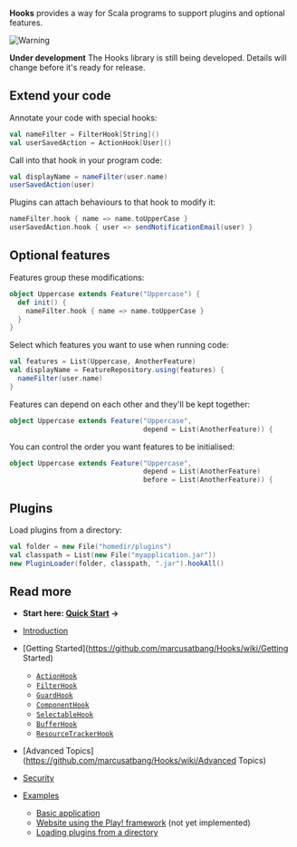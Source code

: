 **Hooks** provides a way for Scala programs to support plugins and optional features.

![Warning](http://www.minotaur.cc/warning.png)

**Under development**
The Hooks library is still being developed. Details will change before it's ready for release.

## Extend your code

Annotate your code with special hooks:

```scala
val nameFilter = FilterHook[String]()
val userSavedAction = ActionHook[User]()
```

Call into that hook in your program code:

```scala
val displayName = nameFilter(user.name)
userSavedAction(user)
```

Plugins can attach behaviours to that hook to modify it:

```scala
nameFilter.hook { name => name.toUpperCase }
userSavedAction.hook { user => sendNotificationEmail(user) }
```


## Optional features

Features group these modifications:

```scala
object Uppercase extends Feature("Uppercase") {
  def init() {
    nameFilter.hook { name => name.toUpperCase }
  }
}
```

Select which features you want to use when running code:

```scala
val features = List(Uppercase, AnotherFeature)
val displayName = FeatureRepository.using(features) {
  nameFilter(user.name)
}
```

Features can depend on each other and they'll be kept together:

```scala
object Uppercase extends Feature("Uppercase",
                                 depend = List(AnotherFeature)) {
```

You can control the order you want features to be initialised:

```scala
object Uppercase extends Feature("Uppercase",
                                 depend = List(AnotherFeature)
                                 before = List(AnotherFeature)) {
```


## Plugins

Load plugins from a directory:

```scala
val folder = new File("homedir/plugins")
val classpath = List(new File("myapplication.jar"))
new PluginLoader(folder, classpath, ".jar").hookAll()
```


## Read more
- **Start here: [Quick Start](https://github.com/marcusatbang/Hooks/wiki/Quick%20Start) &rarr;**

- [Introduction](https://github.com/marcusatbang/Hooks/wiki/Introduction)

- [Getting Started](https://github.com/marcusatbang/Hooks/wiki/Getting Started)

    - [`ActionHook`](https://github.com/marcusatbang/Hooks/wiki/ActionHook)
    - [`FilterHook`](https://github.com/marcusatbang/Hooks/wiki/FilterHook)
    - [`GuardHook`](https://github.com/marcusatbang/Hooks/wiki/GuardHook)
    - [`ComponentHook`](https://github.com/marcusatbang/Hooks/wiki/ComponentHook)
    - [`SelectableHook`](https://github.com/marcusatbang/Hooks/wiki/SelectableHook)
    - [`BufferHook`](https://github.com/marcusatbang/Hooks/wiki/BufferHook)
    - [`ResourceTrackerHook`](https://github.com/marcusatbang/Hooks/wiki/ResourceTrackerHook)

- [Advanced Topics](https://github.com/marcusatbang/Hooks/wiki/Advanced Topics)

- [Security](https://github.com/marcusatbang/Hooks/wiki/Security)

- [Examples](https://github.com/marcusatbang/Hooks/wiki/Examples)

    - [Basic application](https://github.com/marcusatbang/Hooks/wiki/Basic%20application)
    - [Website using the Play! framework](https://github.com/marcusatbang/Hooks/wiki/Play!%20framework) (not yet implemented)
    - [Loading plugins from a directory](https://github.com/marcusatbang/Hooks/wiki/Feature%20loader)
